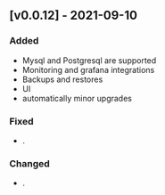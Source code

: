 ## [v0.0.12] - 2021-09-10
### Added
- Mysql and Postgresql are supported
- Monitoring and grafana integrations
- Backups and restores
- UI
- automatically minor upgrades

### Fixed
- .
### Changed
- .
